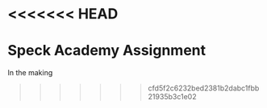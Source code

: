 # <<<<<<< HEAD

# Speck Academy Assignment

In the making

> > > > > > > cfd5f2c6232bed2381b2dabc1fbb21935b3c1e02
